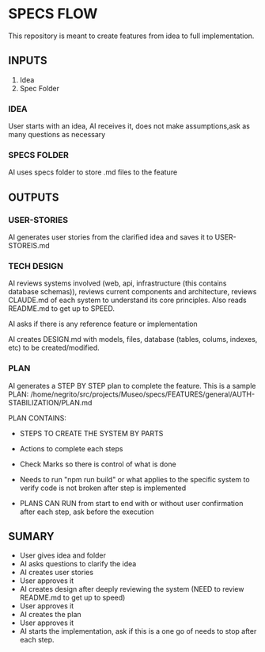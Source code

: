 # SPECS FLOW

This repository is meant to create features from idea to full implementation.

## INPUTS

1. Idea
2. Spec Folder

### IDEA

User starts with an idea, AI receives it, does not make assumptions,ask as many questions as necessary

### SPECS FOLDER

AI uses specs folder to store .md files to the feature

## OUTPUTS

### USER-STORIES

AI generates user stories from the clarified idea and saves it to USER-STOREIS.md

### TECH DESIGN

AI reviews systems involved (web, api, infrastructure (this contains database schemas)), reviews current components and architecture, 
reviews CLAUDE.md of each system to understand its core principles. Also reads README.md to get up to SPEED.

AI asks if there is any reference feature or implementation

AI creates DESIGN.md with models, files, database (tables, colums, indexes, etc) to be created/modified.

### PLAN

AI generates a STEP BY STEP plan to complete the feature.
This is a sample PLAN: /home/negrito/src/projects/Museo/specs/FEATURES/general/AUTH-STABILIZATION/PLAN.md

PLAN CONTAINS:

- STEPS TO CREATE THE SYSTEM BY PARTS
- Actions to complete each steps
- Check Marks so there is control of what is done
- Needs to run "npm run build" or what applies to the specific system to verify code is not broken after step is implemented

- PLANS CAN RUN from start to end with or without user confirmation after each step, ask before the execution

## SUMARY

- User gives idea and folder
- AI asks questions to clarify the idea
- AI creates user stories
- User approves it
- AI creates design after deeply reviewing the system (NEED to review README.md to get up to speed)
- User approves it
- AI creates the plan
- User approves it
- AI starts the implementation, ask if this is a one go of needs to stop after each step.
